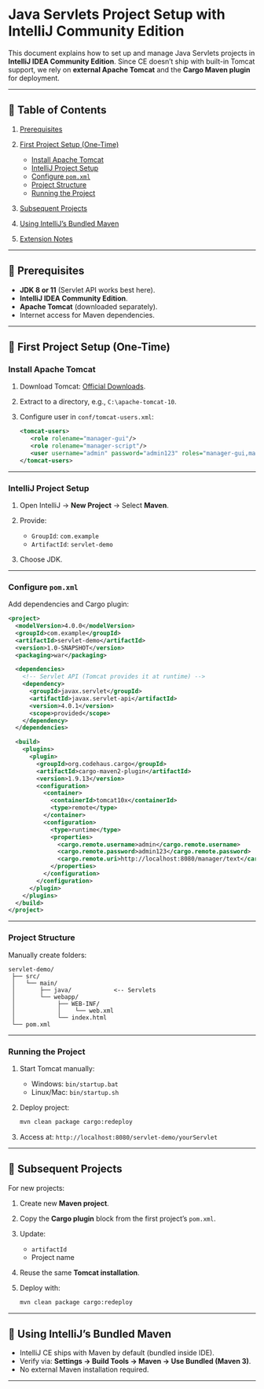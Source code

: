 # Java Servlets Project Setup with IntelliJ Community Edition

This document explains how to set up and manage Java Servlets projects in **IntelliJ IDEA Community Edition**.
Since CE doesn’t ship with built-in Tomcat support, we rely on **external Apache Tomcat** and the **Cargo Maven plugin** for deployment.

---

## 📑 Table of Contents

1. [Prerequisites](#-prerequisites)
2. [First Project Setup (One-Time)](#-first-project-setup-one-time)

   * [Install Apache Tomcat](#install-apache-tomcat)
   * [IntelliJ Project Setup](#intellij-project-setup)
   * [Configure `pom.xml`](#configure-pomxml)
   * [Project Structure](#project-structure)
   * [Running the Project](#running-the-project)
3. [Subsequent Projects](#-subsequent-projects)
4. [Using IntelliJ’s Bundled Maven](#-using-intellij’s-bundled-maven)
5. [Extension Notes](#-extension-notes)

---

## 🔹 Prerequisites

* **JDK 8 or 11** (Servlet API works best here).
* **IntelliJ IDEA Community Edition**.
* **Apache Tomcat** (downloaded separately).
* Internet access for Maven dependencies.

---

## 🔹 First Project Setup (One-Time)

### Install Apache Tomcat

1. Download Tomcat: [Official Downloads](https://tomcat.apache.org/download-10.cgi).
2. Extract to a directory, e.g., `C:\apache-tomcat-10`.
3. Configure user in `conf/tomcat-users.xml`:

   ```xml
   <tomcat-users>
      <role rolename="manager-gui"/>
      <role rolename="manager-script"/>
      <user username="admin" password="admin123" roles="manager-gui,manager-script"/>
   </tomcat-users>
   ```

---

### IntelliJ Project Setup

1. Open IntelliJ → **New Project** → Select **Maven**.
2. Provide:

   * `GroupId`: `com.example`
   * `ArtifactId`: `servlet-demo`
3. Choose JDK.

---

### Configure `pom.xml`

Add dependencies and Cargo plugin:

```xml
<project>
  <modelVersion>4.0.0</modelVersion>
  <groupId>com.example</groupId>
  <artifactId>servlet-demo</artifactId>
  <version>1.0-SNAPSHOT</version>
  <packaging>war</packaging>

  <dependencies>
    <!-- Servlet API (Tomcat provides it at runtime) -->
    <dependency>
      <groupId>javax.servlet</groupId>
      <artifactId>javax.servlet-api</artifactId>
      <version>4.0.1</version>
      <scope>provided</scope>
    </dependency>
  </dependencies>

  <build>
    <plugins>
      <plugin>
        <groupId>org.codehaus.cargo</groupId>
        <artifactId>cargo-maven2-plugin</artifactId>
        <version>1.9.13</version>
        <configuration>
          <container>
            <containerId>tomcat10x</containerId>
            <type>remote</type>
          </container>
          <configuration>
            <type>runtime</type>
            <properties>
              <cargo.remote.username>admin</cargo.remote.username>
              <cargo.remote.password>admin123</cargo.remote.password>
              <cargo.remote.uri>http://localhost:8080/manager/text</cargo.remote.uri>
            </properties>
          </configuration>
        </configuration>
      </plugin>
    </plugins>
  </build>
</project>
```

---

### Project Structure

Manually create folders:

```
servlet-demo/
 ├── src/
 │   └── main/
 │       ├── java/            <-- Servlets
 │       └── webapp/
 │            ├── WEB-INF/
 │            │    └── web.xml
 │            └── index.html
 └── pom.xml
```

---

### Running the Project

1. Start Tomcat manually:

   * Windows: `bin/startup.bat`
   * Linux/Mac: `bin/startup.sh`
2. Deploy project:

   ```sh
   mvn clean package cargo:redeploy
   ```
3. Access at: `http://localhost:8080/servlet-demo/yourServlet`

---

## 🔹 Subsequent Projects

For new projects:

1. Create new **Maven project**.
2. Copy the **Cargo plugin** block from the first project’s `pom.xml`.
3. Update:

   * `artifactId`
   * Project name
4. Reuse the same **Tomcat installation**.
5. Deploy with:

   ```sh
   mvn clean package cargo:redeploy
   ```

---

## 🔹 Using IntelliJ’s Bundled Maven

* IntelliJ CE ships with Maven by default (bundled inside IDE).
* Verify via: **Settings → Build Tools → Maven → Use Bundled (Maven 3)**.
* No external Maven installation required.

---
